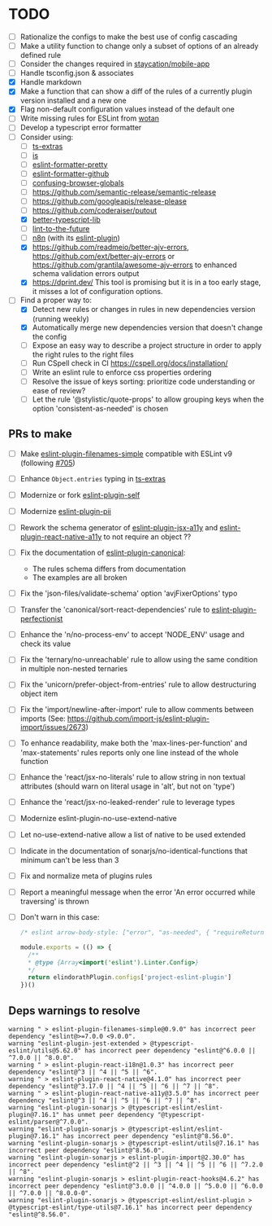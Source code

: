 # TODO

- [ ] Rationalize the configs to make the best use of config cascading
- [ ] Make a utility function to change only a subset of options of an already defined rule
- [ ] Consider the changes required in [staycation/mobile-app](https://github.com/staycation/mobile-app)
- [ ] Handle tsconfig.json & associates
- [x] Handle markdown
- [x] Make a function that can show a diff of the rules of a currently plugin version installed and a new one
- [x] Flag non-default configuration values instead of the default one
- [ ] Write missing rules for ESLint from [wotan](https://github.com/fimbullinter/wotan)
- [ ] Develop a typescript error formatter
- [ ] Consider using:
  - [ ] [ts-extras](https://github.com/sindresorhus/ts-extras)
  - [ ] [is](https://github.com/sindresorhus/is)
  - [ ] [eslint-formatter-pretty](https://github.com/sindresorhus/eslint-formatter-pretty)
  - [ ] [eslint-formatter-github](https://github.com/hipstersmoothie/eslint-formatter-github)
  - [ ] [confusing-browser-globals](https://github.com/facebook/create-react-app/tree/main/packages/confusing-browser-globals)
  - [ ] <https://github.com/semantic-release/semantic-release>
  - [ ] <https://github.com/googleapis/release-please>
  - [ ] <https://github.com/coderaiser/putout>
  - [x] [better-typescript-lib](https://github.com/uhyo/better-typescript-lib)
  - [ ] [lint-to-the-future](https://github.com/mansona/lint-to-the-future)
  - [ ] [n8n](https://github.com/n8n-io/n8n) (with its [eslint-plugin](https://www.npmjs.com/package/eslint-plugin-n8n-nodes-base))
  - [x] <https://github.com/readmeio/better-ajv-errors>, <https://github.com/ext/better-ajv-errors> or <https://github.com/grantila/awesome-ajv-errors> to enhanced schema validation errors output
  - [x] <https://dprint.dev/> This tool is promising but it is in a too early stage, it misses a lot of configuration options.
- [ ] Find a proper way to:
  - [x] Detect new rules or changes in rules in new dependencies version (running weekly)
  - [x] Automatically merge new dependencies version that doesn't change the config
  - [ ] Expose an easy way to describe a project structure in order to apply the right rules to the right files
  - [ ] Run CSpell check in CI <https://cspell.org/docs/installation/>
  - [ ] Write an eslint rule to enforce css properties ordering
  - [ ] Resolve the issue of keys sorting: prioritize code understanding or ease of review?
  - [ ] Let the rule '@stylistic/quote-props' to allow grouping keys when the option 'consistent-as-needed' is chosen

## PRs to make

- [ ] Make [eslint-plugin-filenames-simple](https://github.com/epaew/eslint-plugin-filenames-simple) compatible with ESLint v9 (following [#705](https://github.com/epaew/eslint-plugin-filenames-simple/issues/705))
- [ ] Enhance `Object.entries` typing in [ts-extras](https://github.com/sindresorhus/ts-extras)
- [ ] Modernize or fork [eslint-plugin-self](https://github.com/not-an-aardvark/eslint-plugin-self)
- [ ] Modernize [eslint-plugin-pii](https://github.com/shiva-hack/eslint-plugin-pii)
- [ ] Rework the schema generator of [eslint-plugin-jsx-a11y](https://github.com/jsx-eslint/eslint-plugin-jsx-a11y) and [eslint-plugin-react-native-a11y](https://github.com/FormidableLabs/eslint-plugin-react-native-a11y) to not require an object ??
- [ ] Fix the documentation of [eslint-plugin-canonical](https://github.com/gajus/eslint-plugin-canonical):
  - The rules schema differs from documentation
  - The examples are all broken
- [ ] Fix the 'json-files/validate-schema' option 'avjFixerOptions' typo
- [ ] Transfer the 'canonical/sort-react-dependencies' rule to [eslint-plugin-perfectionist](https://github.com/azat-io/eslint-plugin-perfectionist)
- [ ] Enhance the 'n/no-process-env' to accept 'NODE_ENV' usage and check its value
- [ ] Fix the 'ternary/no-unreachable' rule to allow using the same condition in multiple non-nested ternaries
- [ ] Fix the 'unicorn/prefer-object-from-entries' rule to allow destructuring object item
- [ ] Fix the 'import/newline-after-import' rule to allow comments between imports (See: <https://github.com/import-js/eslint-plugin-import/issues/2673>)
- [ ] To enhance readability, make both the 'max-lines-per-function' and 'max-statements' rules reports only one line instead of the whole function
- [ ] Enhance the 'react/jsx-no-literals' rule to allow string in non textual attributes (should warn on literal usage in 'alt', but not on 'type')
- [ ] Enhance the 'react/jsx-no-leaked-render' rule to leverage types
- [ ] Modernize eslint-plugin-no-use-extend-native
- [ ] Let no-use-extend-native allow a list of native to be used extended
- [ ] Indicate in the documentation of sonarjs/no-identical-functions that minimum can't be less than 3
- [ ] Fix and normalize meta of plugins rules
- [ ] Report a meaningful message when the error 'An error occurred while traversing' is thrown
- [ ] Don't warn in this case:

  ```javascript
  /* eslint arrow-body-style: ["error", "as-needed", { "requireReturnForObjectLiteral": true }] */

  module.exports = (() => {
    /**
    * @type {Array<import('eslint').Linter.Config>}
    */
    return elindorathPlugin.configs['project-eslint-plugin']
  })()
  ```

## Deps warnings to resolve

```log
warning " > eslint-plugin-filenames-simple@0.9.0" has incorrect peer dependency "eslint@>=7.0.0 <9.0.0".
warning "eslint-plugin-jest-extended > @typescript-eslint/utils@5.62.0" has incorrect peer dependency "eslint@^6.0.0 || ^7.0.0 || ^8.0.0".
warning " > eslint-plugin-react-i18n@1.0.3" has incorrect peer dependency "eslint@^3 || ^4 || ^5 || ^6".
warning " > eslint-plugin-react-native@4.1.0" has incorrect peer dependency "eslint@^3.17.0 || ^4 || ^5 || ^6 || ^7 || ^8".
warning " > eslint-plugin-react-native-a11y@3.5.0" has incorrect peer dependency "eslint@^3 || ^4 || ^5 || ^6 || ^7 || ^8".
warning "eslint-plugin-sonarjs > @typescript-eslint/eslint-plugin@7.16.1" has unmet peer dependency "@typescript-eslint/parser@^7.0.0".
warning "eslint-plugin-sonarjs > @typescript-eslint/eslint-plugin@7.16.1" has incorrect peer dependency "eslint@^8.56.0".
warning "eslint-plugin-sonarjs > @typescript-eslint/utils@7.16.1" has incorrect peer dependency "eslint@^8.56.0".
warning "eslint-plugin-sonarjs > eslint-plugin-import@2.30.0" has incorrect peer dependency "eslint@^2 || ^3 || ^4 || ^5 || ^6 || ^7.2.0 || ^8".
warning "eslint-plugin-sonarjs > eslint-plugin-react-hooks@4.6.2" has incorrect peer dependency "eslint@^3.0.0 || ^4.0.0 || ^5.0.0 || ^6.0.0 || ^7.0.0 || ^8.0.0-0".
warning "eslint-plugin-sonarjs > @typescript-eslint/eslint-plugin > @typescript-eslint/type-utils@7.16.1" has incorrect peer dependency "eslint@^8.56.0".
```
